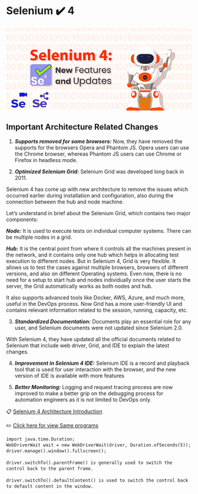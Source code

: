 # Selenium :heavy_check_mark: 4
![alt text](https://github.com/venkywarriors/selenium-4/blob/main/selenium-04.jpg ":mag_right: Keep Exploring :mag:")

## Important Architecture Related Changes

1) ***Supports removed for some browsers:*** Now, they have removed the supports for the browsers Opera and Phantom JS. Opera users can use the Chrome browser, whereas Phantom JS users can use Chrome or Firefox in headless mode.

2) ***Optimized Selenium Grid:*** Selenium Grid was developed long back in 2011.

Selenium 4 has come up with new architecture to remove the issues which occurred earlier during installation and configuration, also during the connection between the hub and node machine.

Let’s understand in brief about the Selenium Grid, which contains two major components:

***Node:*** It is used to execute tests on individual computer systems. There can be multiple nodes in a grid.

***Hub:*** It is the central point from where it controls all the machines present in the network, and it contains only one hub which helps in allocating test execution to different nodes.
But in Selenium 4, Grid is very flexible. It allows us to test the cases against multiple browsers, browsers of different versions, and also on different Operating systems. Even now, there is no need for a setup to start hub and nodes individually once the user starts the server, the Grid automatically works as both nodes and hub.

It also supports advanced tools like Docker, AWS, Azure, and much more, useful in the DevOps process. Now Grid has a more user-friendly UI and contains relevant information related to the session, running, capacity, etc.

3) ***Standardized Documentation:*** Documents play an essential role for any user, and Selenium documents were not updated since Selenium 2.0.

With Selenium 4, they have updated all the official documents related to Selenium that include web driver, Grid, and IDE to explain the latest changes.

4) ***Improvement in Selenium 4 IDE:*** Selenium IDE is a record and playback tool that is used for user interaction with the browser, and the new version of IDE is available with more features

5) ***Better Monitoring:*** Logging and request tracing process are now improved to make a better grip on the debugging process for automation engineers as it is not limited to DevOps only.

:clipboard: [Selenium 4 Architecture Introduction](https://github.com/venkywarriors/selenium-4/blob/main/Selenium%20WebDriver%204.pdf)

:pencil2: [Click here for view Same programs](https://github.com/venkywarriors/selenium-4/tree/main/src/test/java)
```
import java.time.Duration;
WebDriverWait wait = new WebDriverWait(driver, Duration.ofSeconds(5));
driver.manage().window().fullscreen();

driver.switchTo().parentFrame() is generally used to switch the control back to the parent frame.

driver.switchTo().defaultContent() is used to switch the control back to default content in the window.
```
